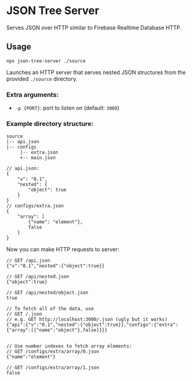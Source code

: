 # JSON Tree Server

Serves JSON over HTTP similar to Firebase Realtime Database HTTP.

## Usage

`npx json-tree-server ./source`

Launches an HTTP server that serves nested JSON structures from the provided `./source` directory.

### Extra arguments:

- `-p {PORT}`: port to listen on (default: `3000`)

### Example directory structure:

```
source
|-- api.json
|-- configs
     |-- extra.json
     +-- main.json
```

```jsonc
// api.json:
{
	"v": "0.1",
	"nested": {
		"object": true
	}
}
// configs/extra.json
{
	"array": [
		{"name": "element"},
		false
	]
}
```

Now you can make HTTP requests to server:

```jsonc
// GET /api.json
{"v":"0.1","nested":{"object":true}}

// GET /api/nested.json
{"object":true}

// GET /api/nested/object.json
true

// To fetch all of the data, use
// GET /.json
// e.g. GET http://localhost:3000/.json (ugly but it works)
{"api":{"v":"0.1","nested":{"object":true}},"configs":{"extra":{"array":[{"name":"object"},false]}}}


// Use number indexes to fetch array elements:
// GET /configs/extra/array/0.json
{"name":"element"}

// GET /configs/extra/array/1.json
false
```
